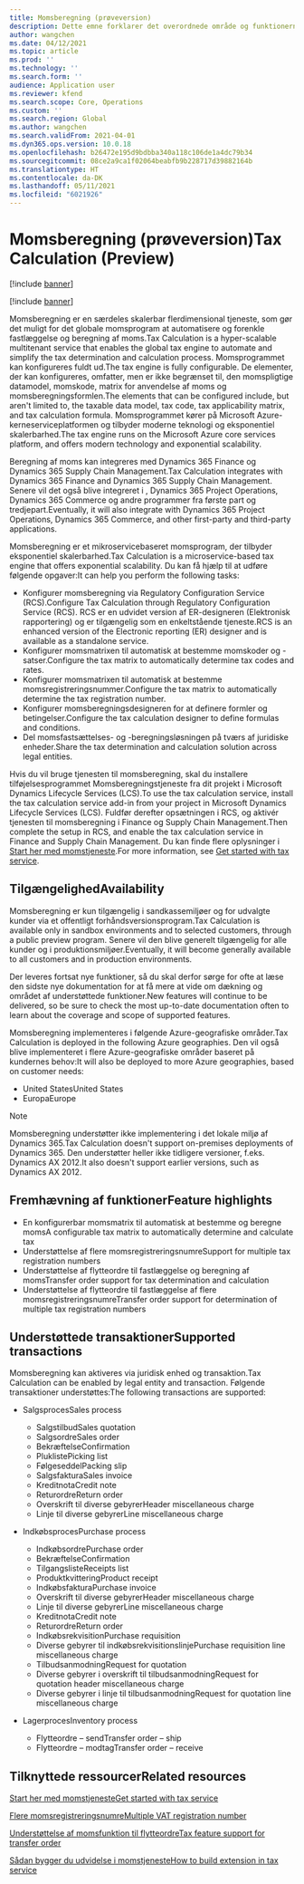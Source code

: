 ```yaml
---
title: Momsberegning (prøveversion)
description: Dette emne forklarer det overordnede område og funktionerne for til momsberegning.
author: wangchen
ms.date: 04/12/2021
ms.topic: article
ms.prod: ''
ms.technology: ''
ms.search.form: ''
audience: Application user
ms.reviewer: kfend
ms.search.scope: Core, Operations
ms.custom: ''
ms.search.region: Global
ms.author: wangchen
ms.search.validFrom: 2021-04-01
ms.dyn365.ops.version: 10.0.18
ms.openlocfilehash: b26472e195d9bdbba340a118c106de1a4dc79b34
ms.sourcegitcommit: 08ce2a9ca1f02064beabfb9b228717d39882164b
ms.translationtype: HT
ms.contentlocale: da-DK
ms.lasthandoff: 05/11/2021
ms.locfileid: "6021926"
---
```

# <a name="tax-calculation-preview"></a><span data-ttu-id="1ffb3-103">Momsberegning (prøveversion)</span><span class="sxs-lookup"><span data-stu-id="1ffb3-103">Tax Calculation (Preview)</span></span>

[!include [banner](../includes/banner.md)]

[!include [banner](../includes/preview-banner.md)]

<span data-ttu-id="1ffb3-104">Momsberegning er en særdeles skalerbar flerdimensional tjeneste, som gør det muligt for det globale momsprogram at automatisere og forenkle fastlæggelse og beregning af moms.</span><span class="sxs-lookup"><span data-stu-id="1ffb3-104">Tax Calculation is a hyper-scalable multitenant service that enables the global tax engine to automate and simplify the tax determination and calculation process.</span></span> <span data-ttu-id="1ffb3-105">Momsprogrammet kan konfigureres fuldt ud.</span><span class="sxs-lookup"><span data-stu-id="1ffb3-105">The tax engine is fully configurable.</span></span> <span data-ttu-id="1ffb3-106">De elementer, der kan konfigureres, omfatter, men er ikke begrænset til, den momspligtige datamodel, momskode, matrix for anvendelse af moms og momsberegningsformlen.</span><span class="sxs-lookup"><span data-stu-id="1ffb3-106">The elements that can be configured include, but aren't limited to, the taxable data model, tax code, tax applicability matrix, and tax calculation formula.</span></span> <span data-ttu-id="1ffb3-107">Momsprogrammet kører på Microsoft Azure-kerneserviceplatformen og tilbyder moderne teknologi og eksponentiel skalerbarhed.</span><span class="sxs-lookup"><span data-stu-id="1ffb3-107">The tax engine runs on the Microsoft Azure core services platform, and offers modern technology and exponential scalability.</span></span>

<span data-ttu-id="1ffb3-108">Beregning af moms kan integreres med Dynamics 365 Finance og Dynamics 365 Supply Chain Management.</span><span class="sxs-lookup"><span data-stu-id="1ffb3-108">Tax Calculation integrates with Dynamics 365 Finance and Dynamics 365 Supply Chain Management.</span></span> <span data-ttu-id="1ffb3-109">Senere vil det også blive integreret i , Dynamics 365 Project Operations, Dynamics 365 Commerce og andre programmer fra første part og tredjepart.</span><span class="sxs-lookup"><span data-stu-id="1ffb3-109">Eventually, it will also integrate with Dynamics 365 Project Operations, Dynamics 365 Commerce, and other first-party and third-party applications.</span></span>

<span data-ttu-id="1ffb3-110">Momsberegning er et mikroservicebaseret momsprogram, der tilbyder eksponentiel skalerbarhed.</span><span class="sxs-lookup"><span data-stu-id="1ffb3-110">Tax Calculation is a microservice-based tax engine that offers exponential scalability.</span></span> <span data-ttu-id="1ffb3-111">Du kan få hjælp til at udføre følgende opgaver:</span><span class="sxs-lookup"><span data-stu-id="1ffb3-111">It can help you perform the following tasks:</span></span>

- <span data-ttu-id="1ffb3-112">Konfigurer momsberegning via Regulatory Configuration Service (RCS).</span><span class="sxs-lookup"><span data-stu-id="1ffb3-112">Configure Tax Calculation through Regulatory Configuration Service (RCS).</span></span> <span data-ttu-id="1ffb3-113">RCS er en udvidet version af ER-designeren (Elektronisk rapportering) og er tilgængelig som en enkeltstående tjeneste.</span><span class="sxs-lookup"><span data-stu-id="1ffb3-113">RCS is an enhanced version of the Electronic reporting (ER) designer and is available as a standalone service.</span></span>
- <span data-ttu-id="1ffb3-114">Konfigurer momsmatrixen til automatisk at bestemme momskoder og -satser.</span><span class="sxs-lookup"><span data-stu-id="1ffb3-114">Configure the tax matrix to automatically determine tax codes and rates.</span></span>
- <span data-ttu-id="1ffb3-115">Konfigurer momsmatrixen til automatisk at bestemme momsregistreringsnummer.</span><span class="sxs-lookup"><span data-stu-id="1ffb3-115">Configure the tax matrix to automatically determine the tax registration number.</span></span>
- <span data-ttu-id="1ffb3-116">Konfigurer momsberegningsdesigneren for at definere formler og betingelser.</span><span class="sxs-lookup"><span data-stu-id="1ffb3-116">Configure the tax calculation designer to define formulas and conditions.</span></span>
- <span data-ttu-id="1ffb3-117">Del momsfastsættelses- og -beregningsløsningen på tværs af juridiske enheder.</span><span class="sxs-lookup"><span data-stu-id="1ffb3-117">Share the tax determination and calculation solution across legal entities.</span></span>

<span data-ttu-id="1ffb3-118">Hvis du vil bruge tjenesten til momsberegning, skal du installere tilføjelsesprogrammet Momsberegningstjeneste fra dit projekt i Microsoft Dynamics Lifecycle Services (LCS).</span><span class="sxs-lookup"><span data-stu-id="1ffb3-118">To use the tax calculation service, install the tax calculation service add-in from your project in Microsoft Dynamics Lifecycle Services (LCS).</span></span> <span data-ttu-id="1ffb3-119">Fuldfør derefter opsætningen i RCS, og aktivér tjenesten til momsberegning i Finance og Supply Chain Management.</span><span class="sxs-lookup"><span data-stu-id="1ffb3-119">Then complete the setup in RCS, and enable the tax calculation service in Finance and Supply Chain Management.</span></span> <span data-ttu-id="1ffb3-120">Du kan finde flere oplysninger i [Start her med momstjeneste](./global-get-started-with-tax-calculation-service.md).</span><span class="sxs-lookup"><span data-stu-id="1ffb3-120">For more information, see [Get started with tax service](./global-get-started-with-tax-calculation-service.md).</span></span>

## <a name="availability"></a><span data-ttu-id="1ffb3-121">Tilgængelighed</span><span class="sxs-lookup"><span data-stu-id="1ffb3-121">Availability</span></span>

<span data-ttu-id="1ffb3-122">Momsberegning er kun tilgængelig i sandkassemiljøer og for udvalgte kunder via et offentligt forhåndsversionsprogram.</span><span class="sxs-lookup"><span data-stu-id="1ffb3-122">Tax Calculation is available only in sandbox environments and to selected customers, through a public preview program.</span></span> <span data-ttu-id="1ffb3-123">Senere vil den blive generelt tilgængelig for alle kunder og i produktionsmiljøer.</span><span class="sxs-lookup"><span data-stu-id="1ffb3-123">Eventually, it will become generally available to all customers and in production environments.</span></span>

<span data-ttu-id="1ffb3-124">Der leveres fortsat nye funktioner, så du skal derfor sørge for ofte at læse den sidste nye dokumentation for at få mere at vide om dækning og området af understøttede funktioner.</span><span class="sxs-lookup"><span data-stu-id="1ffb3-124">New features will continue to be delivered, so be sure to check the most up-to-date documentation often to learn about the coverage and scope of supported features.</span></span>

<span data-ttu-id="1ffb3-125">Momsberegning implementeres i følgende Azure-geografiske områder.</span><span class="sxs-lookup"><span data-stu-id="1ffb3-125">Tax Calculation is deployed in the following Azure geographies.</span></span> <span data-ttu-id="1ffb3-126">Den vil også blive implementeret i flere Azure-geografiske områder baseret på kundernes behov:</span><span class="sxs-lookup"><span data-stu-id="1ffb3-126">It will also be deployed to more Azure geographies, based on customer needs:</span></span>

- <span data-ttu-id="1ffb3-127">United States</span><span class="sxs-lookup"><span data-stu-id="1ffb3-127">United States</span></span>
- <span data-ttu-id="1ffb3-128">Europa</span><span class="sxs-lookup"><span data-stu-id="1ffb3-128">Europe</span></span>

> [!NOTE]
> <span data-ttu-id="1ffb3-129">Momsberegning understøtter ikke implementering i det lokale miljø af Dynamics 365.</span><span class="sxs-lookup"><span data-stu-id="1ffb3-129">Tax Calculation doesn't support on-premises deployments of Dynamics 365.</span></span> <span data-ttu-id="1ffb3-130">Den understøtter heller ikke tidligere versioner, f.eks. Dynamics AX 2012.</span><span class="sxs-lookup"><span data-stu-id="1ffb3-130">It also doesn't support earlier versions, such as Dynamics AX 2012.</span></span>

## <a name="feature-highlights"></a><span data-ttu-id="1ffb3-131">Fremhævning af funktioner</span><span class="sxs-lookup"><span data-stu-id="1ffb3-131">Feature highlights</span></span>

- <span data-ttu-id="1ffb3-132">En konfigurerbar momsmatrix til automatisk at bestemme og beregne moms</span><span class="sxs-lookup"><span data-stu-id="1ffb3-132">A configurable tax matrix to automatically determine and calculate tax</span></span>
- <span data-ttu-id="1ffb3-133">Understøttelse af flere momsregistreringsnumre</span><span class="sxs-lookup"><span data-stu-id="1ffb3-133">Support for multiple tax registration numbers</span></span>
- <span data-ttu-id="1ffb3-134">Understøttelse af flytteordre til fastlæggelse og beregning af moms</span><span class="sxs-lookup"><span data-stu-id="1ffb3-134">Transfer order support for tax determination and calculation</span></span>
- <span data-ttu-id="1ffb3-135">Understøttelse af flytteordre til fastlæggelse af flere momsregistreringsnumre</span><span class="sxs-lookup"><span data-stu-id="1ffb3-135">Transfer order support for determination of multiple tax registration numbers</span></span>

## <a name="supported-transactions"></a><span data-ttu-id="1ffb3-136">Understøttede transaktioner</span><span class="sxs-lookup"><span data-stu-id="1ffb3-136">Supported transactions</span></span>

<span data-ttu-id="1ffb3-137">Momsberegning kan aktiveres via juridisk enhed og transaktion.</span><span class="sxs-lookup"><span data-stu-id="1ffb3-137">Tax Calculation can be enabled by legal entity and transaction.</span></span> <span data-ttu-id="1ffb3-138">Følgende transaktioner understøttes:</span><span class="sxs-lookup"><span data-stu-id="1ffb3-138">The following transactions are supported:</span></span>

- <span data-ttu-id="1ffb3-139">Salgsproces</span><span class="sxs-lookup"><span data-stu-id="1ffb3-139">Sales process</span></span>

    - <span data-ttu-id="1ffb3-140">Salgstilbud</span><span class="sxs-lookup"><span data-stu-id="1ffb3-140">Sales quotation</span></span>
    - <span data-ttu-id="1ffb3-141">Salgsordre</span><span class="sxs-lookup"><span data-stu-id="1ffb3-141">Sales order</span></span>
    - <span data-ttu-id="1ffb3-142">Bekræftelse</span><span class="sxs-lookup"><span data-stu-id="1ffb3-142">Confirmation</span></span>
    - <span data-ttu-id="1ffb3-143">Plukliste</span><span class="sxs-lookup"><span data-stu-id="1ffb3-143">Picking list</span></span>
    - <span data-ttu-id="1ffb3-144">Følgeseddel</span><span class="sxs-lookup"><span data-stu-id="1ffb3-144">Packing slip</span></span>
    - <span data-ttu-id="1ffb3-145">Salgsfaktura</span><span class="sxs-lookup"><span data-stu-id="1ffb3-145">Sales invoice</span></span>
    - <span data-ttu-id="1ffb3-146">Kreditnota</span><span class="sxs-lookup"><span data-stu-id="1ffb3-146">Credit note</span></span>
    - <span data-ttu-id="1ffb3-147">Returordre</span><span class="sxs-lookup"><span data-stu-id="1ffb3-147">Return order</span></span>
    - <span data-ttu-id="1ffb3-148">Overskrift til diverse gebyrer</span><span class="sxs-lookup"><span data-stu-id="1ffb3-148">Header miscellaneous charge</span></span>
    - <span data-ttu-id="1ffb3-149">Linje til diverse gebyrer</span><span class="sxs-lookup"><span data-stu-id="1ffb3-149">Line miscellaneous charge</span></span>

- <span data-ttu-id="1ffb3-150">Indkøbsproces</span><span class="sxs-lookup"><span data-stu-id="1ffb3-150">Purchase process</span></span>

    - <span data-ttu-id="1ffb3-151">Indkøbsordre</span><span class="sxs-lookup"><span data-stu-id="1ffb3-151">Purchase order</span></span>
    - <span data-ttu-id="1ffb3-152">Bekræftelse</span><span class="sxs-lookup"><span data-stu-id="1ffb3-152">Confirmation</span></span>
    - <span data-ttu-id="1ffb3-153">Tilgangsliste</span><span class="sxs-lookup"><span data-stu-id="1ffb3-153">Receipts list</span></span>
    - <span data-ttu-id="1ffb3-154">Produktkvittering</span><span class="sxs-lookup"><span data-stu-id="1ffb3-154">Product receipt</span></span>
    - <span data-ttu-id="1ffb3-155">Indkøbsfaktura</span><span class="sxs-lookup"><span data-stu-id="1ffb3-155">Purchase invoice</span></span>
    - <span data-ttu-id="1ffb3-156">Overskrift til diverse gebyrer</span><span class="sxs-lookup"><span data-stu-id="1ffb3-156">Header miscellaneous charge</span></span>
    - <span data-ttu-id="1ffb3-157">Linje til diverse gebyrer</span><span class="sxs-lookup"><span data-stu-id="1ffb3-157">Line miscellaneous charge</span></span>
    - <span data-ttu-id="1ffb3-158">Kreditnota</span><span class="sxs-lookup"><span data-stu-id="1ffb3-158">Credit note</span></span>
    - <span data-ttu-id="1ffb3-159">Returordre</span><span class="sxs-lookup"><span data-stu-id="1ffb3-159">Return order</span></span>
    - <span data-ttu-id="1ffb3-160">Indkøbsrekvisition</span><span class="sxs-lookup"><span data-stu-id="1ffb3-160">Purchase requisition</span></span>
    - <span data-ttu-id="1ffb3-161">Diverse gebyrer til indkøbsrekvisitionslinje</span><span class="sxs-lookup"><span data-stu-id="1ffb3-161">Purchase requisition line miscellaneous charge</span></span>
    - <span data-ttu-id="1ffb3-162">Tilbudsanmodning</span><span class="sxs-lookup"><span data-stu-id="1ffb3-162">Request for quotation</span></span>
    - <span data-ttu-id="1ffb3-163">Diverse gebyrer i overskrift til tilbudsanmodning</span><span class="sxs-lookup"><span data-stu-id="1ffb3-163">Request for quotation header miscellaneous charge</span></span>
    - <span data-ttu-id="1ffb3-164">Diverse gebyrer i linje til tilbudsanmodning</span><span class="sxs-lookup"><span data-stu-id="1ffb3-164">Request for quotation line miscellaneous charge</span></span>

- <span data-ttu-id="1ffb3-165">Lagerproces</span><span class="sxs-lookup"><span data-stu-id="1ffb3-165">Inventory process</span></span>

    - <span data-ttu-id="1ffb3-166">Flytteordre – send</span><span class="sxs-lookup"><span data-stu-id="1ffb3-166">Transfer order – ship</span></span>
    - <span data-ttu-id="1ffb3-167">Flytteordre – modtag</span><span class="sxs-lookup"><span data-stu-id="1ffb3-167">Transfer order – receive</span></span>

## <a name="related-resources"></a><span data-ttu-id="1ffb3-168">Tilknyttede ressourcer</span><span class="sxs-lookup"><span data-stu-id="1ffb3-168">Related resources</span></span>

[<span data-ttu-id="1ffb3-169">Start her med momstjeneste</span><span class="sxs-lookup"><span data-stu-id="1ffb3-169">Get started with tax service</span></span>](./global-get-started-with-tax-calculation-service.md)

[<span data-ttu-id="1ffb3-170">Flere momsregistreringsnumre</span><span class="sxs-lookup"><span data-stu-id="1ffb3-170">Multiple VAT registration number</span></span>](./emea-multiple-vat-registration-numbers.md)

[<span data-ttu-id="1ffb3-171">Understøttelse af momsfunktion til flytteordre</span><span class="sxs-lookup"><span data-stu-id="1ffb3-171">Tax feature support for transfer order</span></span>](./tasks/tax-feature-support-for-transfer-order.md)

[<span data-ttu-id="1ffb3-172">Sådan bygger du udvidelse i momstjeneste</span><span class="sxs-lookup"><span data-stu-id="1ffb3-172">How to build extension in tax service</span></span>](./tax-service-add-data-fields-tax-integration-by-extension.md)